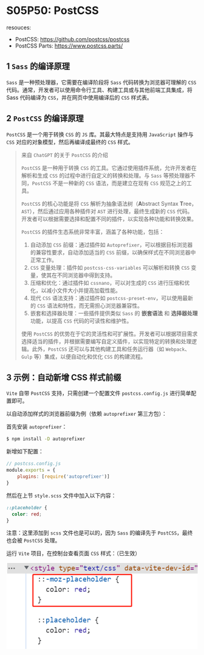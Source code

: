 # S05P50: PostCSS



resouces:

- PostCSS: https://github.com/postcss/postcss
- PostCSS Parts: https://www.postcss.parts/



## 1 `Sass` 的编译原理

`Sass` 是一种预处理器，它需要在编译阶段将 `Sass` 代码转换为浏览器可理解的 `CSS` 代码。通常，开发者可以使用命令行工具、构建工具或与其他前端工具集成，将 Sass 代码编译为 `CSS`，并在网页中使用编译后的 `CSS` 样式表。

## 2 `PostCSS` 的编译原理

`PostCSS` 是一个用于转换 `CSS` 的 `JS` 库。其最大特点是支持用 `JavaScript` 操作与 `CSS` 对应的对象模型，然后再编译成最终的 `CSS` 样式。

> 来自 `ChatGPT` 的关于 `PostCSS` 的介绍
>
> `PostCSS` 是一种用于转换 `CSS` 的工具。它通过使用插件系统，允许开发者在解析和生成 `CSS` 的过程中进行自定义的转换和处理。与 `Sass` 等预处理器不同，`PostCSS` 不是一种新的 `CSS` 语法，而是建立在现有 `CSS` 规范之上的工具。
>
> `PostCSS` 的核心功能是将 `CSS` 解析为抽象语法树（**A**bstract Syntax **T**ree，`AST`），然后通过应用各种插件对 `AST` 进行处理，最终生成新的 `CSS` 代码。开发者可以根据需要选择和配置不同的插件，以实现各种功能和转换效果。
>
> `PostCSS` 的插件生态系统非常丰富，涵盖了各种功能，包括：
>
> 1. 自动添加 `CSS` 前缀：通过插件如 `Autoprefixer`，可以根据目标浏览器的兼容性要求，自动添加适当的 `CSS` 前缀，以确保样式在不同浏览器中正常工作。
> 2. `CSS` 变量处理：插件如 `postcss-css-variables` 可以解析和转换 `CSS` 变量，使其在不同浏览器中得到支持。
> 3. 压缩和优化：通过插件如 `cssnano`，可以对生成的 `CSS` 进行压缩和优化，以减小文件大小并提高加载性能。
> 4. 现代 `CSS` 语法支持：通过插件如 `postcss-preset-env`，可以使用最新的 `CSS` 语法和特性，而无需担心浏览器兼容性。
> 5. 嵌套和选择器处理：一些插件提供类似 `Sass` 的 **嵌套语法** 和 **选择器处理** 功能，以提高 `CSS` 代码的可读性和维护性。
>
> 使用 `PostCSS` 的优势在于它的灵活性和可扩展性。开发者可以根据项目需求选择适当的插件，并根据需要编写自定义插件，以实现特定的转换和处理逻辑。此外，`PostCSS` 还可以与其他构建工具和任务运行器（如 `Webpack`、`Gulp` 等）集成，以便自动化和优化 `CSS` 的构建流程。



## 3 示例：自动新增 CSS 样式前缀

`Vite` 自带 `PostCSS` 支持，只需创建一个配置文件 `postcss.config.js` 进行简单配置即可。

以自动添加样式的浏览器前缀为例（依赖 `autoprefixer` 第三方包）：

首先安装 `autoprefixer`：

```bash
$ npm install -D autoprefixer
```

新增如下配置：

```js
// postcss.config.js
module.exports = {
    plugins: [require('autoprefixer')]
}
```

然后在上节 `style.scss` 文件中加入以下内容：

```scss
::placeholder {
  color: red;
}
```

注意：这里添加到 `scss` 文件也是可以的，因为 `Sass` 的编译先于 `PostCSS`，最终也会被 `PostCSS` 处理。

运行 `Vite` 项目，在控制台查看页面 `CSS` 样式：（已生效）

![autoprefixer plugin](../assets/50-1.png)